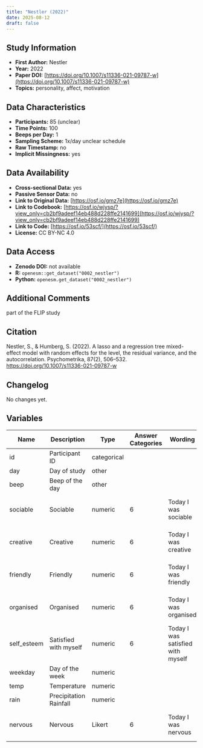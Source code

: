 ```yaml
---
title: "Nestler (2022)"
date: 2025-08-12
draft: false
---
```



## Study Information

- **First Author:** Nestler
- **Year:** 2022
- **Paper DOI:** [https://doi.org/10.1007/s11336-021-09787-w](https://doi.org/10.1007/s11336-021-09787-w)
- **Topics:** personality, affect, motivation

## Data Characteristics

- **Participants:** 85 (unclear)
- **Time Points:** 100
- **Beeps per Day:** 1
- **Sampling Scheme:** 1x/day unclear schedule
- **Raw Timestamp:** no
- **Implicit Missingness:** yes

## Data Availability

- **Cross-sectional Data:** yes
- **Passive Sensor Data:** no
- **Link to Original Data:** [https://osf.io/gmz7e](https://osf.io/gmz7e)
- **Link to Codebook:** [https://osf.io/wjysp/?view_only=cb2bf9adeef14eb488d228ffe2141699](https://osf.io/wjysp/?view_only=cb2bf9adeef14eb488d228ffe2141699)
- **Link to Code:** [https://osf.io/53scf/](https://osf.io/53scf/)
- **License:** CC BY-NC 4.0

## Data Access

- **Zenodo DOI:** not available
- **R:** `openesm::get_dataset("0002_nestler")`
- **Python:** `openesm.get_dataset("0002_nestler")`

## Additional Comments

part of the FLIP study


## Citation

Nestler, S., & Humberg, S. (2022). A lasso and a regression tree mixed-effect model with random effects for the level, the residual variance, and the autocorrelation. Psychometrika, 87(2), 506–532. https://doi.org/10.1007/s11336-021-09787-w




## Changelog

No changes yet.

## Variables

| Name | Description | Type | Answer Categories | Wording | Labels | Transformation | Source | Assessment Type | Construct | Comments |
|------|-------------|------|------------------|---------|--------|----------------|--------|----------------|----------|----------|
| id | Participant ID | categorical |  |  |  |  |  | Daily |  |  |
| day | Day of study | other |  |  |  |  |  | Daily |  |  |
| beep | Beep of the day | other |  |  |  |  |  | Daily |  |  |
| sociable | Sociable | numeric | 6 | Today I was sociable | 1 = not at all<br>6 = extremely | grand-mean centered |  | Daily | sociability, extraversion, big five |  |
| creative | Creative | numeric | 6 | Today I was creative | 1 = not at all<br>6 = extremely | grand-mean centered |  | Daily | creativity, openness, big five |  |
| friendly | Friendly | numeric | 6 | Today I was friendly | 1 = not at all<br>6 = extremely | grand-mean centered |  | Daily | friendliness, agreeableness, big five |  |
| organised | Organised | numeric | 6 | Today I was organised | 1 = not at all<br>6 = extremely | grand-mean centered |  | Daily | organisation, conscientiousness, big five |  |
| self_esteem | Satisfied with myself | numeric | 6 | Today I was satisfied with myself | 1 = not at all<br>6 = extremely | grand-mean centered | Rosenberg Self-Esteem Scale | Daily | self-esteem, self-concept |  |
| weekday | Day of the week | numeric |  |  |  |  |  | Daily |  |  |
| temp | Temperature | numeric |  |  |  |  |  | Daily |  |  |
| rain | Precipitation Rainfall | numeric |  |  |  |  |  | Daily |  |  |
| nervous | Nervous | Likert | 6 | Today I was nervous | 1 = not at all<br>6 = extremely | grand-mean centered |  | Daily | nervousness, negative affect, affect, neuroticism, big five |  |
